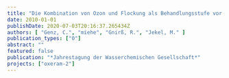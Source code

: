 ```yaml
---
title: "Die Kombination von Ozon und Flockung als Behandlungsstufe vor einer Membranfiltration (Oxeram)"
date: 2010-01-01
publishDate: 2020-07-03T20:16:37.265434Z
authors: [ "Genz, C.", "miehe", "Gnirß, R.", "Jekel, M." ]
publication_types: ["0"]
abstract: ""
featured: false
publication: "*Jahrestagung der Wasserchemischen Gesellschaft*"
projects: ["oxeram-2"]
---
```


